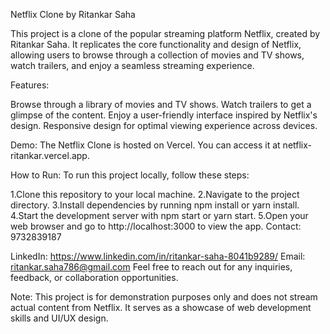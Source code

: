 Netflix Clone by Ritankar Saha

This project is a clone of the popular streaming platform Netflix, created by Ritankar Saha. It replicates the core functionality and design of Netflix, allowing users to browse through a collection of movies and TV shows, watch trailers, and enjoy a seamless streaming experience.

Features:

Browse through a library of movies and TV shows.
Watch trailers to get a glimpse of the content.
Enjoy a user-friendly interface inspired by Netflix's design.
Responsive design for optimal viewing experience across devices.

Demo:
The Netflix Clone is hosted on Vercel. You can access it at netflix-ritankar.vercel.app.

How to Run:
To run this project locally, follow these steps:

1.Clone this repository to your local machine.
2.Navigate to the project directory.
3.Install dependencies by running npm install or yarn install.
4.Start the development server with npm start or yarn start.
5.Open your web browser and go to http://localhost:3000 to view the app.
Contact: 9732839187

LinkedIn: https://www.linkedin.com/in/ritankar-saha-8041b9289/
Email: ritankar.saha786@gmail.com
Feel free to reach out for any inquiries, feedback, or collaboration opportunities.

Note: This project is for demonstration purposes only and does not stream actual content from Netflix. It serves as a showcase of web development skills and UI/UX design.





